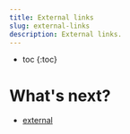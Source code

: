 ```yaml
---
title: External links
slug: external-links
description: External links.
---
```


* toc
{:toc}

# What's next?

 * [external](https://farm.bot)
